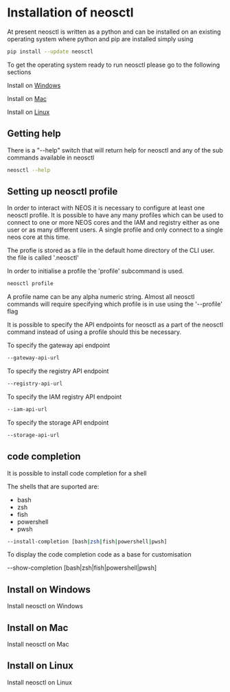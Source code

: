 # Installation of neosctl  

At present neosctl is written as a python and can be installed on an existing operating system where python and pip are installed simply using  

```bash
pip install --update neosctl 
```

To get the operating system ready to run neosctl please go to the following sections  

Install on [Windows](#install-on-windows)  

Install on [Mac](#install-on-mac)  

Install on [Linux](#install-on-linux)  

## Getting help  

There is a "--help" switch that will return help for neosctl and any of the sub commands available in neosctl  

```bash
neosctl --help  
```

## Setting up neosctl profile  

In order to interact with NEOS it is necessary to configure at least one neosctl profile. It is possible to have any many profiles which can be used to connect to one or more NEOS cores and the IAM and registry either as one user or as many different users. A single profile and only connect to a single neos core at this time.  

The profie is stored as a file in the default home directory of the CLI user. the file is called '.neosctl'  

In order to initialise a profile the 'profile' subcommand is used.  

```bash
neosctl profile  
```

A profile name can be any alpha numeric string. Almost all neosctl commands will require specifying which profile is in use using the '--profile' flag  

It is possible to specify the API endpoints for neosctl as a part of the neosctl command instead of using a profile should this be necessary.  

To specify the gateway api endpoint  

```bash
--gateway-api-url
```

To specify the registry API endpoint  

```bash
--registry-api-url 
```

To specify the IAM registry API endpoint  

```bash
--iam-api-url
```

To specify the storage API endpoint  

```bash
--storage-api-url
```

## code completion  

It is possible to install code completion for a shell  

The shells that are suported are:  

- bash  
- zsh  
- fish
- powershell
- pwsh

```bash
--install-completion [bash|zsh|fish|powershell|pwsh]
```

To display the code completion code as a base for customisation  

--show-completion [bash|zsh|fish|powershell|pwsh]

## Install on Windows  

Install neosctl on Windows  

## Install on Mac  

Install neosctl on Mac  

## Install on Linux  

Install neosctl on Linux  

